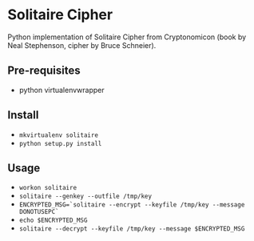 # Solitaire Cipher

Python implementation of Solitaire Cipher from Cryptonomicon (book by Neal Stephenson, cipher by Bruce Schneier).

## Pre-requisites
 * python virtualenvwrapper

## Install
 * `mkvirtualenv solitaire`
 * `python setup.py install`

## Usage
 * `workon solitaire`
 * `solitaire --genkey --outfile /tmp/key`
 * ``ENCRYPTED_MSG=`solitaire --encrypt --keyfile /tmp/key --message DONOTUSEPC` ``
 * `echo $ENCRYPTED_MSG`
 * `solitaire --decrypt --keyfile /tmp/key --message $ENCRYPTED_MSG`
